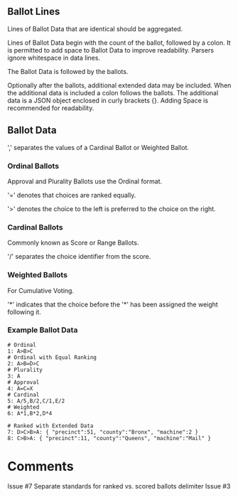 ## Ballot Lines

Lines of Ballot Data that are identical should be aggregated.

Lines of Ballot Data begin with the count of the ballot, followed by a colon. It is permitted to add space to Ballot Data to improve readability. Parsers ignore whitespace in data lines.

The Ballot Data is followed by the ballots.

Optionally after the ballots, additional extended data may be included. When the additional data is included a colon follows the ballots. The additional data is a JSON object enclosed in curly brackets {}. Adding Space is recommended for readability.

## Ballot Data

',' separates the values of a Cardinal Ballot or Weighted Ballot.

### Ordinal Ballots

Approval and Plurality Ballots use the Ordinal format.

'=' denotes that choices are ranked equally.

'>' denotes the choice to the left is preferred to the choice on the right.

### Cardinal Ballots

Commonly known as Score or Range Ballots.

'/' separates the choice identifier from the score.

### Weighted Ballots

For Cumulative Voting.

'\*' indicates that the choice before the '*' has been assigned the weight following it. 

### Example Ballot Data
```
# Ordinal
1: A>B>C
# Ordinal with Equal Ranking
2: A>B=D>C
# Plurality
3: A
# Approval
4: A=C=X
# Cardinal
5: A/5,B/2,C/1,E/2
# Weighted
6: A*1,B*2,D*4

# Ranked with Extended Data
7: D>C>B>A: { "precinct":51, "county":"Bronx", "machine":2 }
8: C>B>A: { "precinct":11, "county":"Queens", "machine":"Mail" }
```
# Comments

Issue #7 Separate standards for ranked vs. scored ballots
delimiter Issue #3
